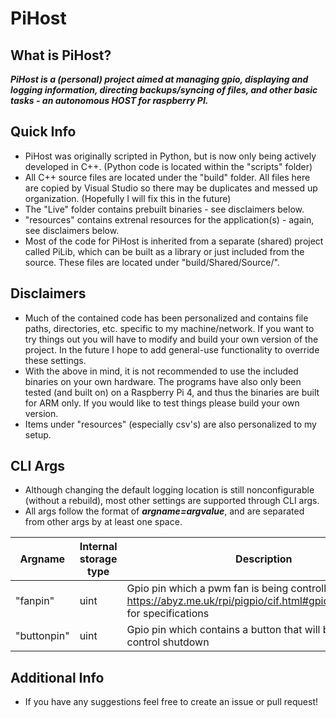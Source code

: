 # PiHost 
## What is PiHost?
 _**PiHost is a (personal) project aimed at managing gpio, displaying and logging information, directing backups/syncing of files, and other basic tasks - an autonomous HOST for raspberry PI.**_
## Quick Info
 - PiHost was originally scripted in Python, but is now only being actively developed in C++. (Python code is located within the "scripts" folder)
 - All C++ source files are located under the "build" folder. All files here are copied by Visual Studio so there may be duplicates and messed up organization. (Hopefully I will fix this in the future)
 - The "Live" folder contains prebuilt binaries - see disclaimers below. 
 - "resources" contains extrenal resources for the application(s) - again, see disclaimers below. 
 - Most of the code for PiHost is inherited from a separate (shared) project called PiLib, which can be built as a library or just included from the source. These files are located under "build/Shared/Source/". 
## Disclaimers
 - Much of the contained code has been personalized and contains file paths, directories, etc. specific to my machine/network. If you want to try things out you will have to modify and build your own version of the project. In the future I hope to add general-use functionality to override these settings. 
 - With the above in mind, it is not recommended to use the included binaries on your own hardware. The programs have also only been tested (and built on) on a Raspberry Pi 4, and thus the binaries are built for ARM only. If you would like to test things please build your own version. 
 - Items under "resources" (especially csv's) are also personalized to my setup.
## CLI Args
 - Although changing the default logging location is still nonconfigurable (without a rebuild), most other settings are supported through CLI args. 
 - All args follow the format of _**argname=argvalue**_, and are separated from other args by at least one space. 

| Argname | Internal storage type | Description |
|-|-|-|
| "fanpin" | uint | Gpio pin which a pwm fan is being controlled on - see https://abyz.me.uk/rpi/pigpio/cif.html#gpioHardwarePWM for specifications |
| "buttonpin" | uint | Gpio pin which contains a button that will be used to control shutdown |
## Additional Info
 - If you have any suggestions feel free to create an issue or pull request!
